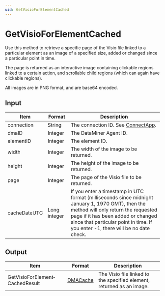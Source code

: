 ```yaml
---
uid: GetVisioForElementCached
---
```


# GetVisioForElementCached

Use this method to retrieve a specific page of the Visio file linked to a particular element as an image of a specified size, added or changed since a particular point in time.

The page is returned as an interactive image containing clickable regions linked to a certain action, and scrollable child regions (which can again have clickable regions).

All images are in PNG format, and are base64 encoded.

## Input

| Item | Format | Description |
|--|--|--|
| connection | String | The connection ID. See [ConnectApp](xref:ConnectApp). |
| dmaID | Integer | The DataMiner Agent ID. |
| elementID | Integer | The element ID. |
| width | Integer | The width of the image to be returned. |
| height | Integer | The height of the image to be returned. |
| page | Integer | The page of the Visio file to be returned. |
| cacheDateUTC | Long integer | If you enter a timestamp in UTC format (milliseconds since midnight January 1, 1970 GMT), then the method will only return the requested page if it has been added or changed since that particular point in time. If you enter -1, there will be no date check. |

## Output

| Item | Format | Description |
|--|--|--|
| GetVisioForElement­CachedResult | [DMACache](xref:DMACache) | The Visio file linked to the specified element, returned as an image. |

